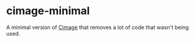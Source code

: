 # cimage-minimal

A minimal version of [Cimage](https://github.com/cravattlab/cimage) that removes a lot of code that wasn't being used.
